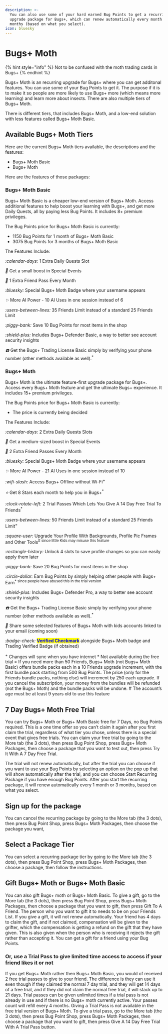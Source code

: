 ```yaml
---
description: >-
  You can also use some of your hard earned Bug Points to get a recurring
  upgrade package for Bugs+, which can renew automatically every month or 3
  months (based on what you select).
icon: bluesky
---
```


# Bugs+ Moth

{% hint style="info" %}
Not to be confused with the moth trading cards in Bugs+
{% endhint %}

Bugs+ Moth is an recurring upgrade for Bugs+ where you can get additonal features. You can use some of your Bug Points to get it. The purpose if it is to make it so people are more likely to use Bugs+ more (which means more learning) and learn more about insects. There are also multiple tiers of Bugs+ Moth.

There is different tiers, that includes Bugs+ Moth, and a low-end solution with less features called Bugs+ Moth Basic.

## Available Bugs+ Moth Tiers

Here are the current Bugs+ Moth tiers available, the descriptions and the features:

* Bugs+ Moth Basic
* Bugs+ Moth

Here are the features of those packages:

### Bugs+ Moth Basic

Bugs+ Moth Basic is a cheaper low-end version of Bugs+ Moth. Access additional features to help boost your learning with Bugs+, and get more Daily Quests, all by paying less Bug Points. It includes 8+ premium privileges.

The Bug Points price for Bugs+ Moth Basic is currently:

* 1150 Bug Points for 1 month of Bugs+ Moth Basic
* 3075 Bug Points for 3 months of Bugs+ Moth Basic

The Features Include:

<i class="fa-calendar-days">:calendar-days:</i> 1 Extra Daily Quests Slot

<i class="fa-gem">:gem:</i> Get a small boost in Special Events

<i class="fa-ticket">:ticket:</i> 1 Extra Friend Pass Every Month

<i class="fa-bluesky">:bluesky:</i> Special Bugs+ Moth Badge where your username appears

<i class="fa-sparkles">:sparkles:</i> More AI Power - 10 AI Uses in one session instead of 6

<i class="fa-users-between-lines">:users-between-lines:</i> 35 Friends Limit instead of a standard 25 Friends Limit

<i class="fa-piggy-bank">:piggy-bank:</i> Save 10 Bug Points for most items in the shop

<i class="fa-shield-plus">:shield-plus:</i> Includes Bugs+ Defender Basic, a way to better see account security insights

<i class="fa-phone">:phone:</i> Get the Bugs+ Trading License Basic simply by verifying your phone number (other methods available as well).<sup>\*</sup>

### Bugs+ Moth

Bugs+ Moth is the ultimate feature-first upgrade package for Bugs+. Access every Bugs+ Moth feature and get the ultimate Bugs+ experience. It includes 15+ premium privileges.

The Bug Points price for Bugs+ Moth Basic is currently:

* The price is currently being decided

The Features Include:

<i class="fa-calendar-days">:calendar-days:</i> 2 Extra Daily Quests Slots

<i class="fa-gem">:gem:</i> Get a medium-sized boost in Special Events

<i class="fa-ticket">:ticket:</i> 2 Extra Friend Passes Every Month

<i class="fa-bluesky">:bluesky:</i> Special Bugs+ Moth Badge where your username appears

<i class="fa-sparkles">:sparkles:</i> More AI Power - 21 AI Uses in one session instead of 10

<i class="fa-wifi-slash">:wifi-slash:</i> Access Bugs+ Offline without Wi-Fi<sup>+</sup>

<i class="fa-star">:star:</i> Get 8 Stars each month to help you in Bugs+<sup>\*</sup>

<i class="fa-clock-rotate-left">:clock-rotate-left:</i> 2 Trial Passes Which Lets You Give A 14 Day Free Trial To Friends<sup>\*</sup>

<i class="fa-users-between-lines">:users-between-lines:</i> 50 Friends Limit instead of a standard 25 Friends Limit<sup>=</sup>

<i class="fa-square-user">:square-user:</i> Upgrade Your Profile With Backgrounds, Profile Pic Frames and Other Tools<sup># since little Kids may misuse this feature</sup>

<i class="fa-rectangle-history">:rectangle-history:</i> Unlock 4 slots to save profile changes so you can easily apply them later

<i class="fa-piggy-bank">:piggy-bank:</i> Save 20 Bug Points for most items in the shop

<i class="fa-circle-dollar">:circle-dollar:</i> Earn Bug Points by simply helping other people with Bugs+ Earn<sup>\* since people have abused this in the trial version</sup>

<i class="fa-shield-plus">:shield-plus:</i> Includes Bugs+ Defender Pro, a way to better see account security insights

<i class="fa-phone">:phone:</i> Get the Bugs+ Trading License Basic simply by verifying your phone number (other methods available as well).<sup>\*</sup>

<i class="fa-child">:child:</i> Share some selected features of Bugs+ Moth with kids accounts linked to your email (coming soon)

<i class="fa-badge-check">:badge-check:</i> <mark style="color:blue;">**Verified Checkmark**</mark> alongside Bugs+ Moth badge and Trading Verified Badge (if obtained)

<sup>+</sup> Changes will sync when you have internet \* Not available during the free trial = If you need more than 50 Friends, Bugs+ Moth (not Bugs+ Moth Basic) offers bundle packs each in a 10 Friends upgrade increment, with the first bundle pack starting from 500 Bug Points. The price (only for the Friends bundle packs, nothing else) will increment by 250 each upgrade. If you cancel the subscription, your money from the bundles will be refunded (not the Bugs+ Moth) and the bundle packs will be undone. # The account’s age must be at least 9 years old to use this feature

## 7 Day Bugs+ Moth Free Trial

You can try Bugs+ Moth or Bugs+ Moth Basic free for 7 Days, no Bug Points required. This is a one time offer so you can’t claim it again after you first claim the trial, regardless of what tier you chose, unless there is a special event that gives free trials. You can claim your free trial by going to the More tab (the 3 dots), then press Bug Point Shop, press Bugs+ Moth Packages, then choose a package that you want to test out, then press Try It With A 7 Day Free Trial.

The trial will not renew automatically, but after the trial you can choose if you want to use your Bug Points by selecting an option on the pop up that will show automatically after the trial, and you can choose Start Recurring Package if you have enough Bug Points. After you start the recurring package, it will renew automatically every 1 month or 3 months, based on what you select.

## Sign up for the package

You can cancel the recurring package by going to the More tab (the 3 dots), then press Bug Point Shop, press Bugs+ Moth Packages, then choose the package you want,&#x20;

## Select a Package Tier

You can select a recurring package tier by going to the More tab (the 3 dots), then press Bug Point Shop, press Bugs+ Moth Packages, then choose a package, then follow the instructions.

## Gift Bugs+ Moth or Bugs+ Moth Basic

You can also gift Bugs+ moth or Bugs+ Moth Basic. To give a gift, go to the More tab (the 3 dots), then press Bug Point Shop, press Bugs+ Moth Packages, then choose a package that you want to gift, then press Gift To A Friend. The person who you want to gift it to needs to be on your Friends List. If you give a gift, it will not renew automatically. Your friend has 4 days to claim the gift, and if not claimed,  compensation will be given to the grifter, which the compensation is getting a refund on the gift that they have given. This is also given when the person who is receiving it rejects the gift rather than accepting it. You can get a gift for a friend using your Bug Points.

### Or, use a Trial Pass to give limited time access to access if your friend likes it or not <a href="#trial-pass" id="trial-pass"></a>

If you get Bugs+ Moth rather then Bugs+ Moth Basic, you would of received 2 free trial passes to give to your friend. The difference is they can use it even though if they claimed the normal 7 day trial, and they will get 14 days of a free trial, and if they did not claim the normal free trial, it will stack up to 21 days. Trial passes can be given unlimited times if a trial pass is not already in use and if there is no Bugs+ moth currently active. Your passes count will refill every 4 months. Giving a Trial Pass is not available in the free trial version of Bugs+ Moth. To give a trial pass, go to the More tab (the 3 dots), then press Bug Point Shop, press Bugs+ Moth Packages, then choose a package that you want to gift, then press Give A 14 Day Free Trial With A Trial Pass button.
